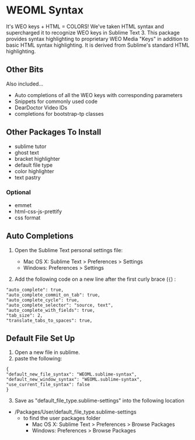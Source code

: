 # WEOML Syntax
It's WEO keys + HTML = COLORS! We've taken HTML syntax and supercharged it to recognize WEO keys in Sublime Text 3.
This package provides syntax highlighting to proprietary WEO Media "Keys" in addition to basic HTML syntax highlighting. It is derived from Sublime's standard HTML highlighting. 

## Other Bits
Also included...
  - Auto completions of all the WEO keys with corresponding parameters
  - Snippets for commonly used code
  - DearDoctor Video IDs
  - completions for bootstrap-tp classes

## Other Packages To Install
  - sublime tutor
  - ghost text
  - bracket highlighter
  - default file type
  - color highlighter
  - text pastry

### Optional
  - emmet
  - html-css-js-prettify
  - css format

## Auto Completions
1. Open the Sublime Text personal settings file:
    - Mac OS X: Sublime Text > Preferences > Settings
    - Windows: Preferences > Settings

2. Add the following code on a new line after the first curly brace (`{`)	:<br>

  `"auto_complete": true,`<br>
  `"auto_complete_commit_on_tab": true,`<br>
  `"auto_complete_cycle": true,`<br>
  `"auto_complete_selector": "source, text",`<br>
  `"auto_complete_with_fields": true,`<br>
  `"tab_size": 2,`<br>
  `"translate_tabs_to_spaces": true,`


## Default File Set Up
1. Open a new file in sublime.
2. paste the following:<br>

  `{`<br>
  `"default_new_file_syntax": "WEOML.sublime-syntax",`<br>
  `"default_new_window_syntax": "WEOML.sublime-syntax",`<br>
  `"use_current_file_syntax": false`<br>
  `}`

      
3. Save as "default_file_type.sublime-settings" into the following location
  - /Packages/User/default_file_type.sublime-settings
    - to find the user packages folder
      - Mac OS X: Sublime Text > Preferences > Browse Packages
      - Windows: Preferences > Browse Packages
